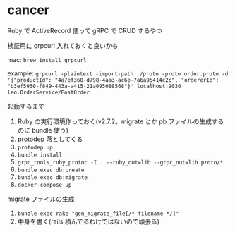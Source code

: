 # cancer

Ruby で ActiveRecord 使って gRPC で CRUD するやつ

検証用に grpcurl 入れておくと良いかも

mac: `brew install grpcurl`

example: `grpcurl -plaintext -import-path ./proto -proto order.proto -d '{"productId": "4a7ef360-d798-4aa3-ac6e-7a6a95414c2c", "ordererId": "b3ef5930-f849-443a-a415-21a095088568"}' localhost:9030 leo.OrderService/PostOrder`

起動するまで

1. Ruby の実行環境作っておく(v2.7.2。migrate とか pb ファイルの生成するのに bundle 使う)
2. protodep 落としてくる
3. `protodep up`
4. `bundle install`
5. `grpc_tools_ruby_protoc -I . --ruby_out=lib --grpc_out=lib proto/*`
6. `bundle exec db:create`
7. `bundle exec db:migrate`
8. `docker-compose up`

migrate ファイルの生成

1. `bundle exec rake "gen_migrate_file[/* filename */]"`
2. 中身を書く(rails 積んでるわけではないので頑張る)
